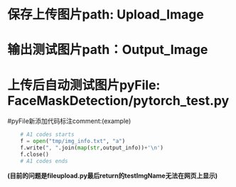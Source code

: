 # 保存上传图片path: Upload_Image

# 输出测试图片path：Output_Image

# 上传后自动测试图片pyFile: FaceMaskDetection/pytorch_test.py

#pyFile新添加代码标注comment:(example)
``` python
    # A1 codes starts
    f = open("tmp/img_info.txt", "a")
    f.write(", ".join(map(str,output_info))+'\n')
    f.close()
    # A1 codes ends
```    

**(目前的问题是fileupload.py最后return的testImgName无法在网页上显示)**
